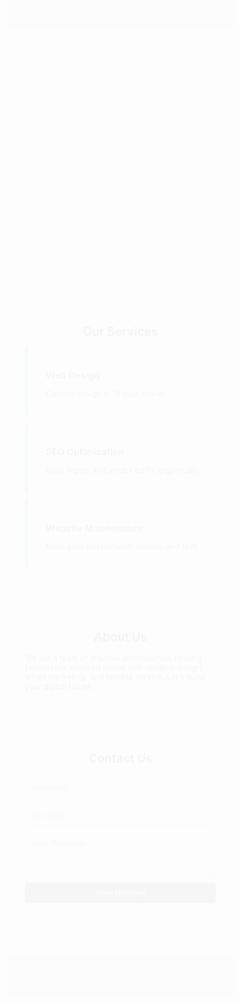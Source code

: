 <!DOCTYPE html>
<html lang="en">
<head>
  <meta charset="UTF-8" />
  <meta name="viewport" content="width=device-width, initial-scale=1" />
  <title>Animated Business Website</title>
  <link rel="stylesheet" href="https://cdnjs.cloudflare.com/ajax/libs/font-awesome/6.5.0/css/all.min.css">
  <style>
    * {
      box-sizing: border-box;
      margin: 0;
      padding: 0;
    }

    body {
      font-family: 'Segoe UI', Tahoma, Geneva, Verdana, sans-serif;
      line-height: 1.6;
      background: #fff;
      color: #333;
      overflow-x: hidden;
    }

    header {
      background: linear-gradient(to right, #141e30, #243b55);
      color: #fff;
      padding: 1.5rem;
      text-align: center;
      animation: slideDown 1s ease-in-out;
    }

    nav a {
      color: #fff;
      margin: 0 15px;
      text-decoration: none;
      font-weight: bold;
      transition: color 0.3s;
    }

    nav a:hover {
      color: #00ffcc;
    }

    #hero {
      padding: 3rem;
      text-align: center;
      background: #f0f0f0;
      animation: fadeIn 2s ease-in-out;
    }

    #hero .btn {
      background: #333;
      color: #fff;
      padding: 0.7rem 1.2rem;
      text-decoration: none;
      display: inline-block;
      margin-top: 1rem;
      border-radius: 10px;
      transition: transform 0.3s;
    }

    #hero .btn:hover {
      transform: scale(1.1);
      background-color: #222;
    }

    section {
      padding: 2rem;
      max-width: 1000px;
      margin: auto;
      animation: fadeInUp 1s ease forwards;
    }

    h2 {
      text-align: center;
      margin-bottom: 1rem;
    }

    .service {
      background: #fff;
      padding: 1rem;
      margin: 1rem 0;
      border-left: 5px solid #00bcd4;
      display: flex;
      align-items: center;
      gap: 1rem;
      box-shadow: 0 4px 6px rgba(0,0,0,0.1);
      transition: transform 0.3s;
    }

    .service:hover {
      transform: translateY(-5px);
    }

    .service i {
      font-size: 2rem;
      color: #00bcd4;
      transform: rotateY(0deg);
      transition: transform 0.6s;
    }

    .service:hover i {
      transform: rotateY(180deg);
    }

    form {
      display: flex;
      flex-direction: column;
    }

    input, textarea {
      padding: 0.5rem;
      margin: 0.5rem 0;
      width: 100%;
      border-radius: 5px;
      border: 1px solid #ccc;
    }

    button {
      background: #333;
      color: #fff;
      padding: 0.7rem;
      border: none;
      border-radius: 5px;
      cursor: pointer;
      transition: background 0.3s;
    }

    button:hover {
      background: #555;
    }

    footer {
      background: #222;
      color: #fff;
      text-align: center;
      padding: 1rem;
      animation: slideUp 1s ease-in-out;
    }

    /* Animations */
    @keyframes fadeIn {
      0% {opacity: 0;}
      100% {opacity: 1;}
    }

    @keyframes fadeInUp {
      0% {opacity: 0; transform: translateY(20px);}
      100% {opacity: 1; transform: translateY(0);}
    }

    @keyframes slideDown {
      from { transform: translateY(-100%); opacity: 0; }
      to { transform: translateY(0); opacity: 1; }
    }

    @keyframes slideUp {
      from { transform: translateY(100%); opacity: 0; }
      to { transform: translateY(0); opacity: 1; }
    }
  </style>
</head>
<body>
  <header>
    <h1>Your Company</h1>
    <nav>
      <a href="#services">Services</a>
      <a href="#about">About</a>
      <a href="#contact">Contact</a>
    </nav>
  </header>

  <section id="hero">
    <h2>We Build Beautiful Websites</h2>
    <p>Modern, responsive, and SEO-friendly</p>
    <a href="#contact" class="btn">Get Started</a>
  </section>

  <section id="services">
    <h2>Our Services</h2>
    <div class="service">
      <i class="fas fa-laptop-code"></i>
      <div>
        <h3>Web Design</h3>
        <p>Custom design to fit your brand.</p>
      </div>
    </div>
    <div class="service">
      <i class="fas fa-chart-line"></i>
      <div>
        <h3>SEO Optimization</h3>
        <p>Rank higher and attract traffic organically.</p>
      </div>
    </div>
    <div class="service">
      <i class="fas fa-tools"></i>
      <div>
        <h3>Website Maintenance</h3>
        <p>Keep your site updated, secure, and fast.</p>
      </div>
    </div>
  </section>

  <section id="about">
    <h2>About Us</h2>
    <p>We are a team of creative professionals helping businesses succeed online with modern design, smart marketing, and reliable service. Let’s build your digital future.</p>
  </section>

  <section id="contact">
    <h2>Contact Us</h2>
    <form>
      <input type="text" placeholder="Your Name" required />
      <input type="email" placeholder="Your Email" required />
      <textarea placeholder="Your Message" rows="4"></textarea>
      <button type="submit">Send Message</button>
    </form>
  </section>

  <footer>
    <p>© 2025 Your Company. All rights reserved.</p>
  </footer>
</body>
</html>
